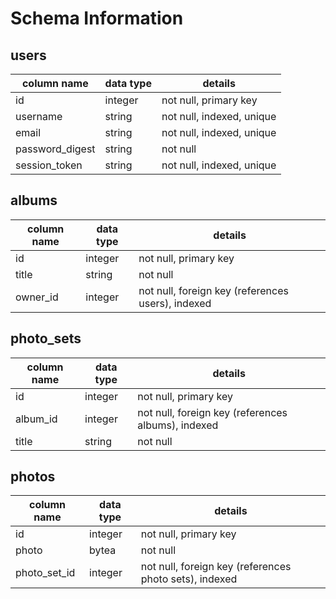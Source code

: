 # Schema Information

## users
column name     | data type | details
----------------|-----------|-----------------------
id              | integer   | not null, primary key
username        | string    | not null, indexed, unique
email           | string    | not null, indexed, unique
password_digest | string    | not null
session_token   | string    | not null, indexed, unique

## albums
column name | data type | details
------------|-----------|-----------------------
id          | integer   | not null, primary key
title       | string    | not null
owner_id    | integer   | not null, foreign key (references users), indexed

## photo_sets
column name | data type | details
------------|-----------|-----------------------
id          | integer   | not null, primary key
album_id    | integer   | not null, foreign key (references albums), indexed
title       | string    | not null

## photos
column name | data type | details
------------|-----------|-----------------------
id          | integer   | not null, primary key
photo       | bytea     | not null
photo_set_id| integer   | not null, foreign key (references photo sets), indexed
